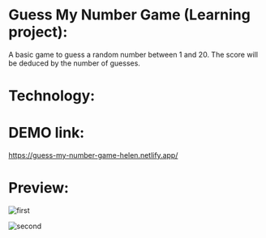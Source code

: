 # Guess My Number Game (Learning project):

A basic game to guess a random number between 1 and 20. The score will be deduced by the number of guesses.

# Technology:

# DEMO link:
https://guess-my-number-game-helen.netlify.app/

# Preview:

![first](https://user-images.githubusercontent.com/94285120/149968819-9ea35a4b-b5b0-4a09-b2b7-d5f02b87c7ff.gif)

![second](https://user-images.githubusercontent.com/94285120/149970166-47e9e748-fbde-4922-9763-0955f367a300.gif)
